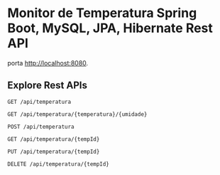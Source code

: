 # Monitor de Temperatura Spring Boot, MySQL, JPA, Hibernate Rest API

porta <http://localhost:8080>.

## Explore Rest APIs

    GET /api/temperatura
    
    GET /api/temperatura/{temperatura}/{umidade}
    
    POST /api/temperatura
    
    GET /api/temperatura/{tempId}
    
    PUT /api/temperatura/{tempId}
    
    DELETE /api/temperatura/{tempId}


